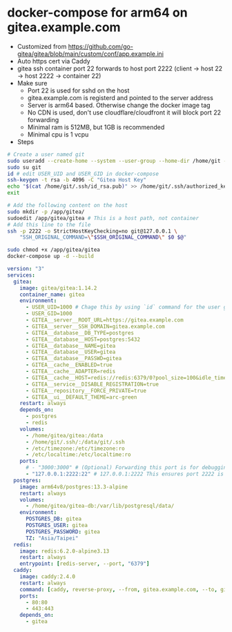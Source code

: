 docker-compose for arm64 on gitea.example.com
=====
* Customized from https://github.com/go-gitea/gitea/blob/main/custom/conf/app.example.ini
* Auto https cert via Caddy
* gitea ssh container port 22 forwards to host port 2222 (client -> host 22 -> host 2222 -> container 22)
* Make sure
  * Port 22 is used for sshd on the host
  * gitea.example.com is registerd and pointed to the server address
  * Server is arm64 based. Otherwise change the docker image tag
  * No CDN is used, don't use cloudflare/cloudfront it will block port 22 forwarding
  * Minimal ram is 512MB, but 1GB is recommended
  * Minimal cpu is 1 vcpu
* Steps
```sh
# Create a user named git
sudo useradd --create-home --system --user-group --home-dir /home/git --shell /bin/bash git
sudo su git
id # edit USER_UID and USER_GID in docker-compose
ssh-keygen -t rsa -b 4096 -C "Gitea Host Key"
echo "$(cat /home/git/.ssh/id_rsa.pub)" >> /home/git/.ssh/authorized_keys
exit

# Add the following content on the host
sudo mkdir -p /app/gitea/
sudoedit /app/gitea/gitea # This is a host path, not container
# Add this line to the file
ssh -p 2222 -o StrictHostKeyChecking=no git@127.0.0.1 \
    "SSH_ORIGINAL_COMMAND=\"$SSH_ORIGINAL_COMMAND\" $0 $@"

sudo chmod +x /app/gitea/gitea
docker-compose up -d --build
```

```yaml
version: "3"
services:
  gitea:
    image: gitea/gitea:1.14.2
    container_name: gitea
    environment:
      - USER_UID=1000 # Chage this by using `id` command for the user git
      - USER_GID=1000
      - GITEA__server__ROOT_URL=https://gitea.example.com
      - GITEA__server__SSH_DOMAIN=gitea.example.com
      - GITEA__database__DB_TYPE=postgres
      - GITEA__database__HOST=postgres:5432
      - GITEA__database__NAME=gitea
      - GITEA__database__USER=gitea
      - GITEA__database__PASSWD=gitea
      - GITEA__cache__ENABLED=true
      - GITEA__cache__ADAPTER=redis
      - GITEA__cache__HOST=redis://redis:6379/0?pool_size=100&idle_timeout=180s
      - GITEA__service__DISABLE_REGISTRATION=true
      - GITEA__repository__FORCE_PRIVATE=true
      - GITEA__ui__DEFAULT_THEME=arc-green
    restart: always
    depends_on:
      - postgres
      - redis
    volumes:
      - /home/gitea/gitea:/data
      - /home/git/.ssh/:/data/git/.ssh
      - /etc/timezone:/etc/timezone:ro
      - /etc/localtime:/etc/localtime:ro
    ports:
      # - "3000:3000" # (Optional) Forwarding this port is for debugging purposes only, Caddy uses docker network to access it
      - "127.0.0.1:2222:22" # 127.0.0.1:2222 This ensures port 2222 is not avaialbe from public internet
  postgres:
    image: arm64v8/postgres:13.3-alpine
    restart: always
    volumes:
      - /home/gitea/gitea-db:/var/lib/postgresql/data/
    environment:
      POSTGRES_DB: gitea
      POSTGRES_USER: gitea
      POSTGRES_PASSWORD: gitea
      TZ: "Asia/Taipei"
  redis:
    image: redis:6.2.0-alpine3.13
    restart: always
    entrypoint: [redis-server, --port, "6379"]
  caddy:
    image: caddy:2.4.0
    restart: always
    command: [caddy, reverse-proxy, --from, gitea.example.com, --to, gitea:3000]
    ports:
      - 80:80
      - 443:443
    depends_on:
      - gitea
```
